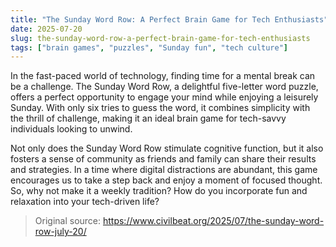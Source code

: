 ```yaml
---
title: "The Sunday Word Row: A Perfect Brain Game for Tech Enthusiasts"
date: 2025-07-20
slug: the-sunday-word-row-a-perfect-brain-game-for-tech-enthusiasts
tags: ["brain games", "puzzles", "Sunday fun", "tech culture"]
---
```


In the fast-paced world of technology, finding time for a mental break can be a challenge. The Sunday Word Row, a delightful five-letter word puzzle, offers a perfect opportunity to engage your mind while enjoying a leisurely Sunday. With only six tries to guess the word, it combines simplicity with the thrill of challenge, making it an ideal brain game for tech-savvy individuals looking to unwind.

Not only does the Sunday Word Row stimulate cognitive function, but it also fosters a sense of community as friends and family can share their results and strategies. In a time where digital distractions are abundant, this game encourages us to take a step back and enjoy a moment of focused thought. So, why not make it a weekly tradition? How do you incorporate fun and relaxation into your tech-driven life?
> Original source: https://www.civilbeat.org/2025/07/the-sunday-word-row-july-20/